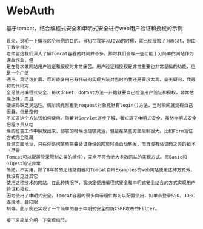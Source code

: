 # WebAuth
基于tomcat，结合编程式安全和申明式安全进行web用户验证和授权的示例

    首先，说明一下编写这个示例的目的。当初在我学习Java的时候，就已经接触了Tomcat，但由于教学目的，
    老师留给我们深入了解Tomcat容器的时间并不多。那时我们会写一些功能十分简单的网站作为课后作业，但
    是在每次做网站用户验证和授权时非常痛苦。用户验证和授权是非常重要也非常基础的功能，但是一个广泛
    通用、灵活可扩展、尽可能复用已有代码的实现方法对当时的我还是要求太高。毫无疑问，我最初的代码完
    全是使用编程式安全，每次doGet、doPost方法一开始就要自己检查用户验证和授权，非常枯燥乏味，而且
    硬编码缺乏灵活性。偶尔间竟然看到request对象竟然有login()方法，当时瞬间就觉得自己很蠢，但是奈何
    不知道这个方法该如何使用。随着对Servlet逐步了解，我知道了申明式安全。虽然申明式安全把程序员从枯
    燥的检查工作中解放出来，部署的时候也足够灵活，但是在某些方面限制很大。比如Form验证方式完全隐藏
    登录页面地址，只在你访问某些需要验证身份的网页时会自动转发，而且没有验证码之类的技术（尽管
    Tomcat可以配置登录限制之类的组件），完全不符合绝大多数网站的实现方式。而Basic和Digest验证非常
    简陋，不实用，除了8年前的无线路由器和Tomcat自带Examples的web网站使用这种方式外，我没有见过其它
    使用这种技术的网站。在此种情况下，我决定使用编程式安全和申明式安全结合的方式实现用户验证和授权。
    因为使用了申明式安全，Tomcat容器的很多自带组件都可以配置使用，如单点登录SSO、JDBC连接池、登陆限
    制等。此示例还实现了一个简单的基于申明式安全的防CSRF攻击的Filter。
    
    接下来简单介绍一下实现细节。
